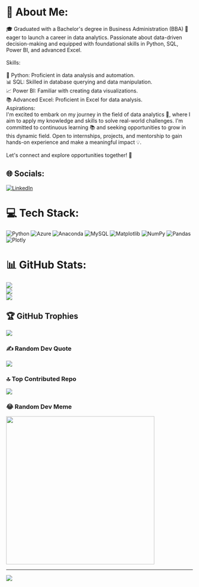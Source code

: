 # 💫 About Me:
🎓 Graduated with a Bachelor's degree in Business Administration (BBA) 🚀 eager to launch a career in data analytics. Passionate about data-driven decision-making and equipped with foundational skills in Python, SQL, Power BI, and advanced Excel.<br><br>Skills:<br><br>🐍 Python: Proficient in data analysis and automation.<br>📊 SQL: Skilled in database querying and data manipulation.<br>📈 Power BI: Familiar with creating data visualizations.<br>📚 Advanced Excel: Proficient in Excel for data analysis.<br>Aspirations:<br>I'm excited to embark on my journey in the field of data analytics 🌟, where I aim to apply my knowledge and skills to solve real-world challenges. I'm committed to continuous learning 📚 and seeking opportunities to grow in this dynamic field. Open to internships, projects, and mentorship to gain hands-on experience and make a meaningful impact 💡.<br><br>Let's connect and explore opportunities together! 🤝


## 🌐 Socials:
[![LinkedIn](https://img.shields.io/badge/LinkedIn-%230077B5.svg?logo=linkedin&logoColor=white)](https://linkedin.com/in/www.linkedin.com/in/vinayak-shukla-8045821a7) 

# 💻 Tech Stack:
![Python](https://img.shields.io/badge/python-3670A0?style=for-the-badge&logo=python&logoColor=ffdd54) ![Azure](https://img.shields.io/badge/azure-%230072C6.svg?style=for-the-badge&logo=microsoftazure&logoColor=white) ![Anaconda](https://img.shields.io/badge/Anaconda-%2344A833.svg?style=for-the-badge&logo=anaconda&logoColor=white) ![MySQL](https://img.shields.io/badge/mysql-%2300000f.svg?style=for-the-badge&logo=mysql&logoColor=white) ![Matplotlib](https://img.shields.io/badge/Matplotlib-%23ffffff.svg?style=for-the-badge&logo=Matplotlib&logoColor=black) ![NumPy](https://img.shields.io/badge/numpy-%23013243.svg?style=for-the-badge&logo=numpy&logoColor=white) ![Pandas](https://img.shields.io/badge/pandas-%23150458.svg?style=for-the-badge&logo=pandas&logoColor=white) ![Plotly](https://img.shields.io/badge/Plotly-%233F4F75.svg?style=for-the-badge&logo=plotly&logoColor=white)
# 📊 GitHub Stats:
![](https://github-readme-stats.vercel.app/api?username=Vinayak0807&theme=great-gatsby&hide_border=true&include_all_commits=false&count_private=false)<br/>
![](https://github-readme-streak-stats.herokuapp.com/?user=Vinayak0807&theme=great-gatsby&hide_border=true)<br/>
![](https://github-readme-stats.vercel.app/api/top-langs/?username=Vinayak0807&theme=great-gatsby&hide_border=true&include_all_commits=false&count_private=false&layout=compact)

## 🏆 GitHub Trophies
![](https://github-profile-trophy.vercel.app/?username=Vinayak0807&theme=dracula&no-frame=false&no-bg=true&margin-w=4)

### ✍️ Random Dev Quote
![](https://quotes-github-readme.vercel.app/api?type=vetical&theme=radical)

### 🔝 Top Contributed Repo
![](https://github-contributor-stats.vercel.app/api?username=Vinayak0807&limit=5&theme=dark&combine_all_yearly_contributions=true)

### 😂 Random Dev Meme
<img src='https://randommeme-five.vercel.app/' style="height: 400px;"/>

---
[![](https://visitcount.itsvg.in/api?id=Vinayak0807&icon=0&color=0)](https://visitcount.itsvg.in)

<!-- Proudly created with GPRM ( https://gprm.itsvg.in ) -->